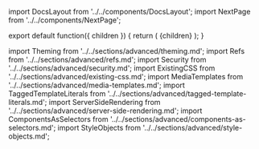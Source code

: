 import DocsLayout from '../../components/DocsLayout';
import NextPage from '../../components/NextPage';

export default function({ children }) {
  return (
    <DocsLayout
      title="Advanced"
      description="Advanced usage of styled-components - Theming, refs, Security, Existing CSS, Media Templates, Tagged Template Literals, SSR"
    >
      {children}
    </DocsLayout>
  );
}

import Theming from '../../sections/advanced/theming.md';
import Refs from '../../sections/advanced/refs.md';
import Security from '../../sections/advanced/security.md';
import ExistingCSS from '../../sections/advanced/existing-css.md';
import MediaTemplates from '../../sections/advanced/media-templates.md';
import TaggedTemplateLiterals from '../../sections/advanced/tagged-template-literals.md';
import ServerSideRendering from '../../sections/advanced/server-side-rendering.md';
import ComponentsAsSelectors from '../../sections/advanced/components-as-selectors.md';
import StyleObjects from '../../sections/advanced/style-objects.md';

<Theming />
<Refs />
<Security />
<ExistingCSS />
<MediaTemplates />
<TaggedTemplateLiterals />
<ServerSideRendering />
<ComponentsAsSelectors />
<StyleObjects />

<NextPage href="/docs/api" title="API Reference" />
